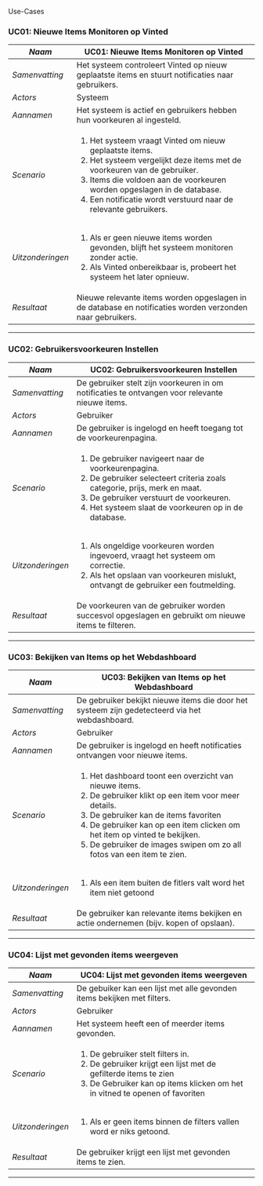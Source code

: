 Use-Cases
### UC01: Nieuwe Items Monitoren op Vinted

| _Naam_           | UC01: Nieuwe Items Monitoren op Vinted                                                                                                                                                                                                                                                                   |
| ---------------- | -------------------------------------------------------------------------------------------------------------------------------------------------------------------------------------------------------------------------------------------------------------------------------------------------------- |
| _Samenvatting_   | Het systeem controleert Vinted op nieuw geplaatste items en stuurt notificaties naar gebruikers.                                                                                                                                                                                                         |
| _Actors_         | Systeem                                                                                                                                                                                                                                                                                                  |
| _Aannamen_       | Het systeem is actief en gebruikers hebben hun voorkeuren al ingesteld.                                                                                                                                                                                                                                  |
| _Scenario_       | <ol><li>Het systeem vraagt Vinted om nieuw geplaatste items.</li><li>Het systeem vergelijkt deze items met de voorkeuren van de gebruiker.</li><li>Items die voldoen aan de voorkeuren worden opgeslagen in de database.</li><li>Een notificatie wordt verstuurd naar de relevante gebruikers.</li></ol> |
| _Uitzonderingen_ | <ol><li>Als er geen nieuwe items worden gevonden, blijft het systeem monitoren zonder actie.</li><li>Als Vinted onbereikbaar is, probeert het systeem het later opnieuw.</li></ol>                                                                                                                       |
| _Resultaat_      | Nieuwe relevante items worden opgeslagen in de database en notificaties worden verzonden naar gebruikers.                                                                                                                                                                                                |

---

### UC02: Gebruikersvoorkeuren Instellen

|_Naam_|UC02: Gebruikersvoorkeuren Instellen|
|---|---|
|_Samenvatting_|De gebruiker stelt zijn voorkeuren in om notificaties te ontvangen voor relevante nieuwe items.|
|_Actors_|Gebruiker|
|_Aannamen_|De gebruiker is ingelogd en heeft toegang tot de voorkeurenpagina.|
|_Scenario_|<ol><li>De gebruiker navigeert naar de voorkeurenpagina.</li><li>De gebruiker selecteert criteria zoals categorie, prijs, merk en maat.</li><li>De gebruiker verstuurt de voorkeuren.</li><li>Het systeem slaat de voorkeuren op in de database.</li></ol>|
|_Uitzonderingen_|<ol><li>Als ongeldige voorkeuren worden ingevoerd, vraagt het systeem om correctie.</li><li>Als het opslaan van voorkeuren mislukt, ontvangt de gebruiker een foutmelding.</li></ol>|
|_Resultaat_|De voorkeuren van de gebruiker worden succesvol opgeslagen en gebruikt om nieuwe items te filteren.|

---

### UC03: Bekijken van Items op het Webdashboard

| _Naam_           | UC03: Bekijken van Items op het Webdashboard                                                                                                                                                                                                                                                                                            |
| ---------------- | --------------------------------------------------------------------------------------------------------------------------------------------------------------------------------------------------------------------------------------------------------------------------------------------------------------------------------------- |
| _Samenvatting_   | De gebruiker bekijkt nieuwe items die door het systeem zijn gedetecteerd via het webdashboard.                                                                                                                                                                                                                                          |
| _Actors_         | Gebruiker                                                                                                                                                                                                                                                                                                                               |
| _Aannamen_       | De gebruiker is ingelogd en heeft notificaties ontvangen voor nieuwe items.                                                                                                                                                                                                                                                             |
| _Scenario_       | <ol><li>Het dashboard toont een overzicht van nieuwe items.</li><li>De gebruiker klikt op een item voor meer details.</li><li>De gebruiker kan de items favoriten</li><li>De gebruiker kan op een item clicken om het item op vinted te bekijken.</li><li>De gebruiker de images swipen om zo all fotos van een item te zien.</li></ol> |
| _Uitzonderingen_ | <ol><li>Als een item buiten de fitlers valt word het item niet getoond</li></ol>                                                                                                                                                                                                                                                        |
| _Resultaat_      | De gebruiker kan relevante items bekijken en actie ondernemen (bijv. kopen of opslaan).                                                                                                                                                                                                                                                 |

---

### UC04: Lijst met gevonden items weergeven

| _Naam_           | UC04: Lijst met gevonden items weergeven                                                                                                                                                                 |
| ---------------- | -------------------------------------------------------------------------------------------------------------------------------------------------------------------------------------------------------- |
| _Samenvatting_   | De gebuiker kan een lijst met alle gevonden items bekijken met filters.                                                                                                                                  |
| _Actors_         | Gebruiker                                                                                                                                                                                                |
| _Aannamen_       | Het systeem heeft een of meerder items gevonden.                                                                                                                                                         |
| _Scenario_       | <ol><li>De gebruiker stelt filters in.</li><li>De gebruiker krijgt een lijst met de gefilterde items te zien</li><li>De Gebruiker kan op items klicken om het in vitned te openen of favoriten</li></ol> |
| _Uitzonderingen_ | <ol><li>Als er geen items binnen de filters vallen word er niks getoond.</li></ol>                                                                                                                       |
| _Resultaat_      | De gebruiker krijgt een lijst met gevonden items te zien.                                                                                                                                                |

---



